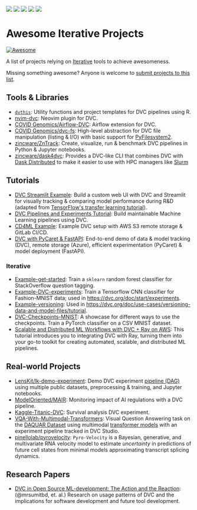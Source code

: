 [![](https://static.iterative.ai/logo/enterprise.svg)](https://iterative.ai) [![](https://static.iterative.ai/logo/dvc.svg)](https://dvc.org) [![](https://static.iterative.ai/logo/cml.svg)](https://cml.dev) [![](https://static.iterative.ai/logo/mlem.svg)](https://mlem.ai) [![](https://static.iterative.ai/logo/studio.svg)](https://studio.iterative.ai)

# Awesome Iterative Projects

[![Awesome](https://awesome.re/badge.svg)](https://awesome.re)

A list of projects relying on [Iterative](https://github.com/iterative) tools to achieve awesomeness.

Missing something awesome? Anyone is welcome to [submit projects to this list](https://github.com/iterative/awesome-iterative-projects/blob/main/contributing.md).

## Tools & Libraries
* [`dvthis`](https://github.com/jcpsantiago/dvthis): Utility functions and project templates for DVC pipelines using R.
* [nvim-dvc](https://github.com/gennaro-tedesco/nvim-dvc): Neovim plugin for DVC.
* [COVID Genomics/Airflow-DVC](https://github.com/covid-genomics/airflow-dvc): Airflow extension for DVC.
* [COVID Genomics/dvc-fs](https://github.com/covid-genomics/dvc-fs): High-level abstraction for DVC file manipulation (listing & I/O) with basic support for [PyFilesystem2](https://github.com/PyFilesystem/pyfilesystem2).
* [zincware/ZnTrack](https://github.com/zincware/ZnTrack): Create, visualize, run & benchmark DVC pipelines in Python & Jupyter notebooks.
* [zincware/dask4dvc](https://github.com/zincware/dask4dvc): Provides a DVC-like CLI that combines DVC with [Dask Distributed](https://distributed.dask.org/) to make it easier to use with HPC managers like [Slurm](https://github.com/SchedMD/slurm) 

## Tutorials
* [DVC Streamlit Example](https://github.com/sicara/dvc-streamlit-example): Build a custom web UI with DVC and Streamlit for visually tracking & comparing model performance during R&D (adapted from [TensorFlow's transfer learning tutorial](https://www.tensorflow.org/tutorials/images/transfer_learning)).
* [DVC Pipelines and Experiments Tutorial](https://github.com/dmesquita/dvc_pipelines_and_experiments_tutorial): Build maintainable Machine Learning pipelines using DVC.
* [CD4ML Example](https://github.com/sbalnojan/cd4ml-example): Example DVC setup with AWS S3 remote storage & GitLab CI/CD.
* [DVC with PyCaret & FastAPI](https://github.com/tezansahu/dvc-pycaret-fastapi-demo): End-to-end demo of data & model tracking (DVC), remote storage (Azure), efficient experimentation (PyCaret) & model deployment (FastAPI).

### Iterative
* [Example-get-started](https://github.com/iterative/example-get-started): Train a `sklearn` random forest classifier for StackOverflow question tagging.
* [Example-DVC-experiments](https://github.com/iterative/example-dvc-experiments): Train a Tensorflow CNN classifier for Fashion-MNIST data; used in https://dvc.org/doc/start/experiments.
* [Example-versioning](https://github.com/iterative/example-versioning): Used in https://dvc.org/doc/use-cases/versioning-data-and-model-files/tutorial.
* [DVC-Checkpoints-MNIST](https://github.com/iterative/dvc-checkpoints-mnist): A showcase for different ways to use the checkpoints. Train a PyTorch classifier on a CSV MNIST dataset.
* [Scalable and Distributed ML Workflows with DVC + Ray on AWS](https://github.com/iterative/tutorial-mnist-dvc-ray): This tutorial introduces you to integrating DVC with Ray, turning them into your go-to toolkit for creating automated, scalable, and distributed ML pipelines.

## Real-world Projects
* [LensKit/lk-demo-experiment](https://github.com/lenskit/lk-demo-experiment): Demo DVC experiment [pipeline (DAG)](https://dvc.org/doc/user-guide/glossary#pipeline-DAG) using multiple public datasets, preprocessing & training, and Jupyter notebooks.
* [ModelOriented/MAIR](https://github.com/ModelOriented/MAIR): Monitoring impact of AI regulations with a DVC pipeline.
* [Kaggle-Titanic-DVC](https://dagshub.com/kingabzpro/kaggle-titanic-dvc): Survival analysis DVC experiment.
* [VQA-With-Multimodal-Transformers](https://github.com/tezansahu/VQA-With-Multimodal-Transformers): Visual Question Answering task on the [DAQUAR Dataset](https://www.kaggle.com/tezansahu/processed-daquar-dataset) using multimodal [transformer models](https://huggingface.co/docs/transformers/index) with an experiment pipeline tracked in DVC Studio.
* [pinellolab/pyrovelocity](https://github.com/pinellolab/pyrovelocity): `Pyro-Velocity` is a Bayesian, generative, and multivariate RNA velocity model to estimate _uncertainty_ in predictions of future cell states from minimal models approximating transcript splicing dynamics.

## Research Papers
* [DVC in Open Source ML-development: The Action and the
Reaction](https://dl.acm.org/doi/pdf/10.1145/3644815.3644965): (@mrsumitbd, et. al.) Research on usage patterns of DVC and the implications for software development and future tool development.
